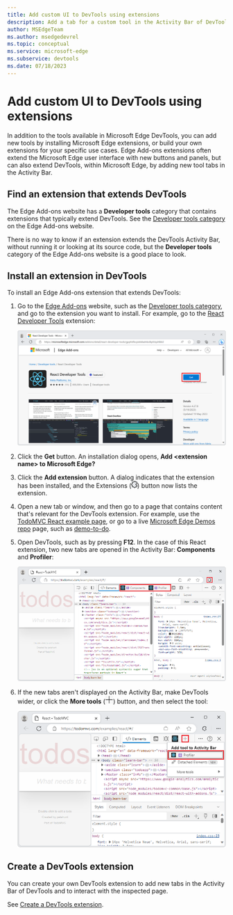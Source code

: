 ```yaml
---
title: Add custom UI to DevTools using extensions
description: Add a tab for a custom tool in the Activity Bar of DevTools by installing or creating a Microsoft Edge extension.
author: MSEdgeTeam
ms.author: msedgedevrel
ms.topic: conceptual
ms.service: microsoft-edge
ms.subservice: devtools
ms.date: 07/18/2023
---
```

# Add custom UI to DevTools using extensions

In addition to the tools available in Microsoft Edge DevTools, you can add new tools by installing Microsoft Edge extensions, or build your own extensions for your specific use cases.  Edge Add-ons extensions often extend the Microsoft Edge user interface with new buttons and panels, but can also extend DevTools, within Microsoft Edge, by adding new tool tabs in the Activity Bar.


<!-- ====================================================================== -->
## Find an extension that extends DevTools

The Edge Add-ons website has a **Developer tools** category that contains extensions that typically extend DevTools.  See the [Developer tools category](https://microsoftedge.microsoft.com/addons/category/Developer-Tools) on the Edge Add-ons website.

There is no way to know if an extension extends the DevTools Activity Bar, without running it or looking at its source code, but the **Developer tools** category of the Edge Add-ons website is a good place to look.


<!-- ====================================================================== -->
## Install an extension in DevTools

To install an Edge Add-ons extension that extends DevTools:

1. Go to the [Edge Add-ons](https://microsoftedge.microsoft.com/addons/) website, such as the [Developer tools category](https://microsoftedge.microsoft.com/addons/category/Developer-Tools), and go to the extension you want to install.  For example, go to the [React Developer Tools](https://microsoftedge.microsoft.com/addons/detail/react-developer-tools/gpphkfbcpidddadnkolkpfckpihlkkil) extension:

   ![The React Developer Tools page on the Edge Add-ons website](./extensions-images/react-add-on-listing.png)

1. Click the **Get** button.  An installation dialog opens, **Add \<extension name\> to Microsoft Edge?**

1. Click the **Add extension** button.  A dialog indicates that the extension has been installed, and the Extensions (![Extensions icon](./extensions-images/extensions-icon.png)) button now lists the extension.

1. Open a new tab or window, and then go to a page that contains content that's relevant for the DevTools extension.  For example, use the [TodoMVC React example page](https://todomvc.com/examples/react/#/), or go to a live [Microsoft Edge Demos repo](https://github.com/MicrosoftEdge/Demos#demos) page, such as [demo-to-do](https://microsoftedge.github.io/Demos/demo-to-do/).

1. Open DevTools, such as by pressing **F12**.  In the case of this React extension, two new tabs are opened in the Activity Bar: **Components** and **Profiler**:

   ![DevTools, showing the two new React extension tool tabs](./extensions-images/react-extensions-panels.png)

1. If the new tabs aren't displayed on the Activity Bar, make DevTools wider, or click the **More tools** (![More tools icon](./extensions-images/more-tools-icon.png)) button, and then select the tool:

   ![More tools button in DevTools to add tool to Activity Bar](./extensions-images/more-tools-add-tool.png)


<!-- ====================================================================== -->
## Create a DevTools extension

You can create your own DevTools extension to add new tabs in the Activity Bar of DevTools and to interact with the inspected page.

See [Create a DevTools extension](../../extensions-chromium/developer-guide/devtools-extension.md).
